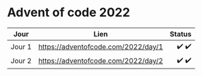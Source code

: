 # Advent of code 2022

| Jour          | Lien                                  | Status | 
| ------------- | :-----------------------------------: | ------------------: |
| Jour 1        |  https://adventofcode.com/2022/day/1  |             ✔️  ✔️ |  
| Jour 2        |  https://adventofcode.com/2022/day/2  |             ✔️  ✔️ |  